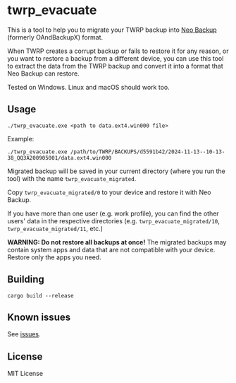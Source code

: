 # twrp_evacuate

This is a tool to help you to migrate your TWRP backup into [Neo Backup](https://github.com/NeoApplications/Neo-Backup) (formerly OAndBackupX) format.

When TWRP creates a corrupt backup or fails to restore it for any reason, or you want to restore a backup from a different device, you can use this tool to extract the data from the TWRP backup and convert it into a format that Neo Backup can restore.

Tested on Windows. Linux and macOS should work too.

## Usage

`./twrp_evacuate.exe <path to data.ext4.win000 file>`

Example:

`./twrp_evacuate.exe /path/to/TWRP/BACKUPS/d5591b42/2024-11-13--10-13-38_QQ3A200905001/data.ext4.win000`

Migrated backup will be saved in your current directory (where you run the tool) with the name `twrp_evacuate_migrated`.

Copy `twrp_evacuate_migrated/0` to your device and restore it with Neo Backup.

If you have more than one user (e.g. work profile), you can find the other users' data in the respective directories (e.g. `twrp_evacuate_migrated/10`, `twrp_evacuate_migrated/11`, etc.)

__WARNING: Do not restore all backups at once!__ The migrated backups may contain system apps and data that are not compatible with your device. Restore only the apps you need.

## Building

`cargo build --release`

## Known issues

See [issues](https://github.com/CatMe0w/twrp_evacuate/issues).

## License

MIT License
